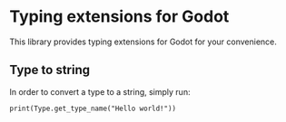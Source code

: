 # Typing extensions for Godot

This library provides typing extensions for Godot for your convenience.

## Type to string

In order to convert a type to a string, simply run:

```gdscript
print(Type.get_type_name("Hello world!"))
```